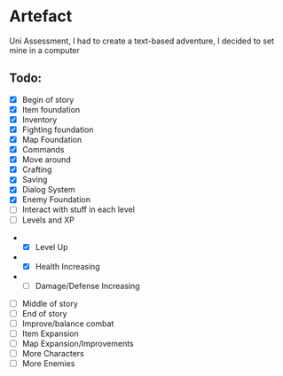 # Artefact
Uni Assessment, I had to create a text-based adventure, I decided to set mine in a computer

## Todo:
- [x] Begin of story
- [x] Item foundation
- [x] Inventory
- [x] Fighting foundation
- [x] Map Foundation
- [x] Commands
- [x] Move around
- [x] Crafting
- [x] Saving
- [x] Dialog System
- [x] Enemy Foundation
- [ ] Interact with stuff in each level
- [ ] Levels and XP
- - [x] Level Up
- - [x] Health Increasing
- - [ ] Damage/Defense Increasing
- [ ] Middle of story
- [ ] End of story
- [ ] Improve/balance combat
- [ ] Item Expansion
- [ ] Map Expansion/Improvements
- [ ] More Characters
- [ ] More Enemies